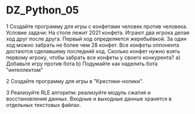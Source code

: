 # DZ_Python_05

1 Создайте программу для игры с конфетами человек против человека.
Условие задачи: На столе лежит 2021 конфета. Играют два игрока делая ход друг после друга.
Первый ход определяется жеребьёвкой. За один ход можно забрать не более чем 28 конфет. Все
конфеты оппонента достаются сделавшему последний ход. Сколько конфет нужно взять первому
игроку, чтобы забрать все конфеты у своего конкурента?
a) Добавьте игру против бота
b) Подумайте как наделить бота "интеллектом"

2 Создайте программу для игры в "Крестики-нолики".

3 Реализуйте RLE алгоритм: реализуйте модуль сжатия и восстановления данных.
Входные и выходные данные хранятся в отдельных текстовых файлах.
